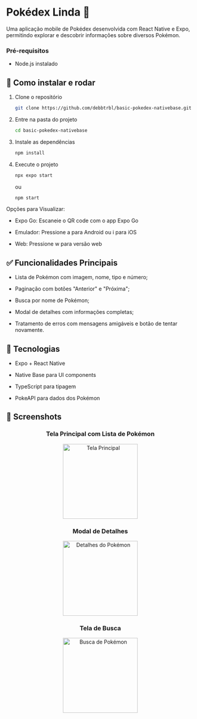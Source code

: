 # Pokédex Linda 📱

Uma aplicação mobile de Pokédex desenvolvida com React Native e Expo, permitindo explorar e descobrir informações sobre diversos Pokémon.

### Pré-requisitos

- Node.js instalado

## 🚀 Como instalar e rodar

1. Clone o repositório

   ```bash
   git clone https://github.com/debbtrbl/basic-pokedex-nativebase.git
   ```
2. Entre na pasta do projeto

   ```bash
   cd basic-pokedex-nativebase
   ```
   
1. Instale as dependências

   ```bash
   npm install
   ```

2. Execute o projeto

   ```bash
   npx expo start
   ```
   ou
    ```bash
   npm start
   ```

Opções para Visualizar:
   
   - Expo Go: Escaneie o QR code com o app Expo Go

   -  Emulador: Pressione a para Android ou i para iOS

   - Web: Pressione w para versão web


## ✅ Funcionalidades Principais

 - Lista de Pokémon com imagem, nome, tipo e número;
   
 - Paginação com botões "Anterior" e "Próxima";

- Busca por nome de Pokémon;

- Modal de detalhes com informações completas;
- Tratamento de erros com mensagens amigáveis e botão de tentar novamente.

## 🔧 Tecnologias

 - Expo + React Native

-  Native Base para UI components

- TypeScript para tipagem

- PokeAPI para dados dos Pokémon

##  📸 Screenshots

<div align="center">
  
### Tela Principal com Lista de Pokémon
<img src="./assets/screenshots/tela principal.png" width="200" alt="Tela Principal">

### Modal de Detalhes
<img src="./assets/screenshots/modal detalhes.png" width="200" alt="Detalhes do Pokémon">

### Tela de Busca
<img src="./assets/screenshots/barra-pesquisa.png" width="200" alt="Busca de Pokémon">

</div>